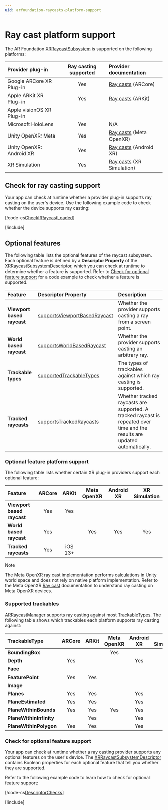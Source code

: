 ```yaml
---
uid: arfoundation-raycasts-platform-support
---
```

# Ray cast platform support

The AR Foundation [XRRaycastSubsystem](xref:UnityEngine.XR.ARSubsystems.XRRaycastSubsystem) is supported on the following platforms:

| Provider plug-in          | Ray casting supported | Provider documentation                         |
| :------------------------ | :-------------------: | :--------------------------------------------- |
| Google ARCore XR Plug-in  |           Yes         | [Ray casts](xref:arcore-raycasts) (ARCore)     |
| Apple ARKit XR Plug-in    |           Yes         | [Ray casts](xref:arkit-raycasts) (ARKit)       |
| Apple visionOS XR Plug-in |                       |                                                |
| Microsoft HoloLens        |           Yes         | N/A                                            |
| Unity OpenXR: Meta        |           Yes         | [Ray casts](xref:meta-openxr-raycasts) (Meta OpenXR) |
| Unity OpenXR: Android XR  |           Yes         | [Ray casts](xref:androidxr-openxr-raycasts) (Android XR) |
| XR Simulation             |           Yes         | [Ray casts](xref:arfoundation-simulation-raycasts) (XR Simulation) |

## Check for ray casting support

Your app can check at runtime whether a provider plug-in supports ray casting on the user's device. Use the following example code to check whether the device supports ray casting:

[!code-cs[CheckIfRaycastLoaded](../../../Tests/Runtime/CodeSamples/LoaderUtilitySamples.cs#CheckIfRaycastLoaded)]

[!include[](../../snippets/initialization.md)]

## Optional features

The following table lists the optional features of the raycast subsystem. Each optional feature is defined by a **Descriptor Property** of the [XRRaycastSubsystemDescriptor](xref:UnityEngine.XR.ARSubsystems.XRRaycastSubsystemDescriptor), which you can check at runtime to determine whether a feature is supported. Refer to [Check for optional feature support](#check-feature-support) for a code example to check whether a feature is supported.

| Feature                    | Descriptor Property | Description |
| :------------------------- | :------------------ | :---------- |
| **Viewport based raycast** | [supportsViewportBasedRaycast](xref:UnityEngine.XR.ARSubsystems.XRRaycastSubsystemDescriptor.supportsViewportBasedRaycast)| Whether the provider supports casting a ray from a screen point. |
| **World based raycast**    |  [supportsWorldBasedRaycast](xref:UnityEngine.XR.ARSubsystems.XRRaycastSubsystemDescriptor.supportsWorldBasedRaycast)   | Whether the provider supports casting an arbitrary ray. |
| **Trackable types**        | [supportedTrackableTypes](xref:UnityEngine.XR.ARSubsystems.XRRaycastSubsystemDescriptor.supportedTrackableTypes) | The types of trackables against which ray casting is supported. |
| **Tracked raycasts**       | [supportsTrackedRaycasts](xref:UnityEngine.XR.ARSubsystems.XRRaycastSubsystemDescriptor.supportsTrackedRaycasts) | Whether tracked raycasts are supported. A tracked raycast is repeated over time and the results are updated automatically. |

<a id="optional-features-support-table"></a>

### Optional feature platform support

The following table lists whether certain XR plug-in providers support each optional feature:

| Feature                    | ARCore | ARKit   | Meta OpenXR | Android XR | XR Simulation |
| :------------------------- | :----: | :-----: | :---------: | :--------: | :-----------: |
| **Viewport based raycast** |   Yes  |   Yes   |             |            |               |
| **World based raycast**    |   Yes  |         |     Yes     |     Yes    |      Yes      |
| **Tracked raycasts**       |   Yes  | iOS 13+ |             |            |               |

> [!NOTE]
> The Meta OpenXR ray cast implementation performs calculations in Unity world space and does not rely on native platform implementation. Refer to the Meta OpenXR [Ray cast](xref:meta-openxr-raycasts) documentation to understand ray casting on Meta OpenXR devices.

<a id="supported-trackables"/>

### Supported trackables

[ARRaycastManager](xref:UnityEngine.XR.ARFoundation.ARRaycastManager) supports ray casting against most [TrackableTypes](xref:UnityEngine.XR.ARSubsystems.TrackableType). The following table shows which trackables each platform supports ray casting against:

| TrackableType           | ARCore | ARKit | Meta OpenXR | Android XR | XR Simulation |
| :---------------------- | :----: | :---: | :---------: | :--------: | :-----------: |
| **BoundingBox**         |        |       |     Yes     |            |               |
| **Depth**               |  Yes   |       |             |    Yes     |               |
| **Face**                |        |       |             |            |               |
| **FeaturePoint**        |  Yes   |  Yes  |             |            |      Yes      |
| **Image**               |        |       |             |            |               |
| **Planes**              |  Yes   |  Yes  |             |    Yes     |      Yes      |
| **PlaneEstimated**      |  Yes   |  Yes  |             |    Yes     |      Yes      |
| **PlaneWithinBounds**   |  Yes   |  Yes  |     Yes     |    Yes     |      Yes      |
| **PlaneWithinInfinity** |        |  Yes  |             |    Yes     |      Yes      |
| **PlaneWithinPolygon**  |  Yes   |  Yes  |             |    Yes     |      Yes      |

<a id="check-feature-support"></a>

### Check for optional feature support

Your app can check at runtime whether a ray casting provider supports any optional features on the user's device. The [XRRaycastSubsystemDescriptor](xref:UnityEngine.XR.ARSubsystems.XRRaycastSubsystemDescriptor) contains Boolean properties for each optional feature that tell you whether they are supported.

Refer to the following example code to learn how to check for optional feature support:

[!code-cs[DescriptorChecks](../../../Tests/Runtime/CodeSamples/ARRaycastManagerSamples.cs#DescriptorChecks)]

[!include[](../../snippets/apple-arkit-trademark.md)]
